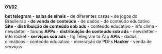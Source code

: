  **01/02**
 
 **bot telegram**
	- **salas de sinais**
		- de diferentes casas
		- de jogos do Brasileirão
	**- de venda de conteúdo**
		- de dados
		- de conteúdo educativo
**Site**
	- **distribuição de conteúdo sob ads**
		- conteúdo educativo
		- info clima
		- newsletter
		- fóruns
**APPs**
	- **distribuição de conteúdo sob ads**
		- newsletter
		- info rocket 
	- **serviços sob ads**
		- fig Telegram to Zap
**APIs**
	- dados climáticos
	- conteúdo educativo 
	- mineração de PDFs
**Hacker**
	- venda de serviços
